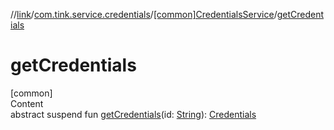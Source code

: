 //[link](../../index.md)/[com.tink.service.credentials](../index.md)/[[common]CredentialsService](index.md)/[getCredentials](get-credentials.md)



# getCredentials  
[common]  
Content  
abstract suspend fun [getCredentials](get-credentials.md)(id: [String](https://kotlinlang.org/api/latest/jvm/stdlib/kotlin/-string/index.html)): [Credentials](../../com.tink.model.credentials/[common]-credentials/index.md)  



